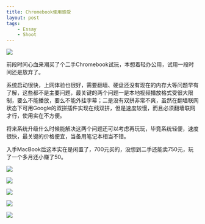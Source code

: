 ```yaml
---
title: Chromebook使用感受
layout: post
tags: 
    - Essay
    - Shoot
---
```

![](http://lc-ec5pgDDk.cn-n1.lcfile.com/TkGqy963xbwNfEnzYA8KaxE9WsKI16TQSu1WbcQn.jpg)

前段时间心血来潮买了个二手Chromebook试玩，本想着轻办公用，试用一段时间还是放弃了。

系统启动很快，上网体验也很好，需要翻墙、硬盘还没有现在的内存大等问题早有了解，这些都不是主要问题，最关键的两个问题一是本地视频播放格式受很大限制，要么不能播放，要么不能外挂字幕；二是没有双拼非常不爽，虽然在翻墙联网状态下可用Google的双拼插件实现在线双拼，但是速度较慢，而且必须翻墙联网才行，使用实在不方便。

将来系统升级什么时候能解决这两个问题还可以考虑再玩玩，毕竟系统轻便，速度很快，最关键的价格便宜，当备用笔记本相当不错。

入手MacBook后这本实在是闲置了，700元买的，没想到二手还能卖750元，玩了一个多月还小赚了50。

![](http://lc-ec5pgDDk.cn-n1.lcfile.com/Xr06pbknkzyp5Qqyt3XEkSu6DjniiQ26jvxNet0z.jpg)

![](http://lc-ec5pgDDk.cn-n1.lcfile.com/ontDJyxNY2Mui3d2r4XHG4Vh5zWxADmYQPj9yDaj.jpg)

![](http://lc-ec5pgDDk.cn-n1.lcfile.com/RcknlHh3B9oCKUJHx8NA0lirNzEb3E6aSVlL8jGB.jpg)

![](http://lc-ec5pgDDk.cn-n1.lcfile.com/t6rK6SNpxvvU5Yo77hz9TsSPwyCxGClbtt5ecvCJ.jpg)

![](http://lc-ec5pgDDk.cn-n1.lcfile.com/WMOPvwBYR2u2bIjUGlNAVhjTBdOrquL4BpKyUbWd.jpg)